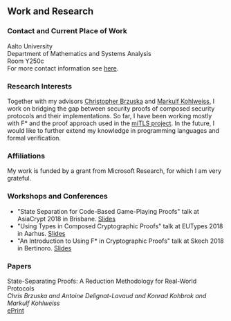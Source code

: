 ## Work and Research

### Contact and Current Place of Work
Aalto University <br />
Department of Mathematics and Systems Analysis <br />
Room Y250c <br />
For more contact information see [here](https://math.aalto.fi/en/people/konrad.kohbrok). <br />

### Research Interests
Together with my advisors [Christopher Brzuska](http://www.chrisbrzuska.de/) and [Markulf Kohlweiss](https://www.cryptulf.com/), I work on bridging the gap between security proofs of composed security protocols and their implementations. So far, I have been working mostly with F\* and the proof approach used in the [miTLS project](https://www.mitls.org/). In the future, I would like to further extend my knowledge in programming languages and formal verification.

### Affiliations
My work is funded by a grant from Microsoft Research, for which I am very grateful.

### Workshops and Conferences
- "State Separation for Code-Based Game-Playing Proofs" talk at AsiaCrypt 2018 in Brisbane. [Slides](https://github.com/kkohbrok/kkohbrok.github.io/raw/master/talks/asiacrypt2018.pdf)
- "Using Types in Composed Cryptographic Proofs" talk at EUTypes 2018 in Aarhus. [Slides](https://github.com/kkohbrok/kkohbrok.github.io/raw/master/talks/eutypes2018.pdf)
- "An Introduction to Using F\* in Cryptographic Proofs" talk at Skech 2018 in Bertinoro. [Slides](https://github.com/kkohbrok/kkohbrok.github.io/raw/master/talks/sketch2018.pdf)

### Papers
State-Separating Proofs: A Reduction Methodology for Real-World Protocols <br />
*Chris Brzuska and Antoine Delignat-Lavaud and Konrad Kohbrok and Markulf Kohlweiss* <br />
[ePrint](https://eprint.iacr.org/2018/306)
